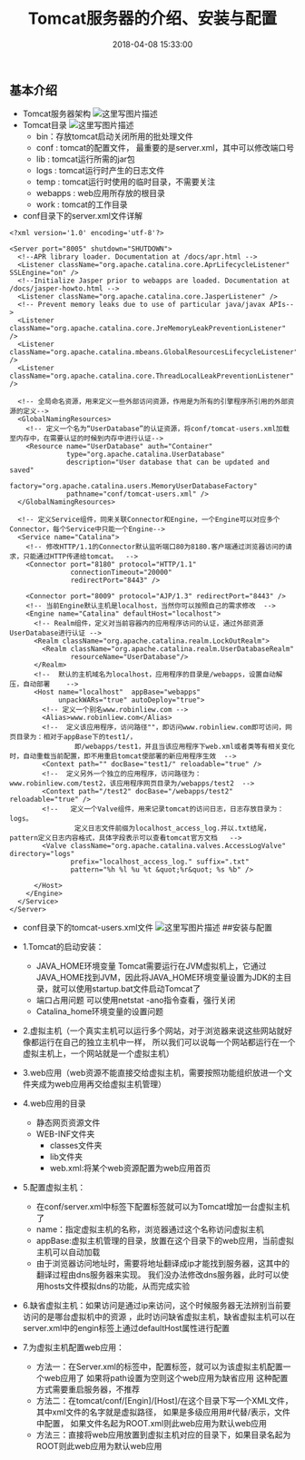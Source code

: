 ﻿---
title: Tomcat服务器的介绍、安装与配置
date: 2018-04-08 15:33:00
tags: 
- Java
category: 
- Java
description: Tomcat服务器的介绍、安装与配置
---

## 基本介绍
- Tomcat服务器架构
![这里写图片描述](http://img.blog.csdn.net/20180301105223710?watermark/2/text/aHR0cDovL2Jsb2cuY3Nkbi5uZXQvbGl1YmluMTk5MWxpdWJpbg==/font/5a6L5L2T/fontsize/400/fill/I0JBQkFCMA==/dissolve/70)
- Tomcat目录
![这里写图片描述](http://img.blog.csdn.net/20180301105249633?watermark/2/text/aHR0cDovL2Jsb2cuY3Nkbi5uZXQvbGl1YmluMTk5MWxpdWJpbg==/font/5a6L5L2T/fontsize/400/fill/I0JBQkFCMA==/dissolve/70)
	- bin：存放tomcat启动关闭所用的批处理文件
	- conf : tomcat的配置文件， 最重要的是server.xml，其中可以修改端口号
	- lib : tomcat运行所需的jar包
	- logs : tomcat运行时产生的日志文件
	- temp : tomcat运行时使用的临时目录，不需要关注
	- webapps : web应用所存放的根目录
	- work : tomcat的工作目录
- conf目录下的server.xml文件详解

```
<?xml version='1.0' encoding='utf-8'?>

<Server port="8005" shutdown="SHUTDOWN">
  <!--APR library loader. Documentation at /docs/apr.html -->
  <Listener className="org.apache.catalina.core.AprLifecycleListener" SSLEngine="on" />
  <!--Initialize Jasper prior to webapps are loaded. Documentation at /docs/jasper-howto.html -->
  <Listener className="org.apache.catalina.core.JasperListener" />
  <!-- Prevent memory leaks due to use of particular java/javax APIs-->
  <Listener className="org.apache.catalina.core.JreMemoryLeakPreventionListener" />
  <Listener className="org.apache.catalina.mbeans.GlobalResourcesLifecycleListener" />
  <Listener className="org.apache.catalina.core.ThreadLocalLeakPreventionListener" />

  <!-- 全局命名资源，用来定义一些外部访问资源，作用是为所有的引擎程序所引用的外部资源的定义-->
  <GlobalNamingResources>
    <!-- 定义一个名为“UserDatabase”的认证资源，将conf/tomcat-users.xml加载至内存中，在需要认证的时候到内存中进行认证-->
    <Resource name="UserDatabase" auth="Container"
              type="org.apache.catalina.UserDatabase"
              description="User database that can be updated and saved"
              factory="org.apache.catalina.users.MemoryUserDatabaseFactory"
              pathname="conf/tomcat-users.xml" />
  </GlobalNamingResources>

  <!-- 定义Service组件，同来关联Connector和Engine，一个Engine可以对应多个Connector，每个Service中只能一个Engine-->
  <Service name="Catalina">
	<!-- 修改HTTP/1.1的Connector默认监听端口80为8180.客户端通过浏览器访问的请求，只能通过HTTP传递给tomcat。  -->
    <Connector port="8180" protocol="HTTP/1.1"
               connectionTimeout="20000"
               redirectPort="8443" />
    
    <Connector port="8009" protocol="AJP/1.3" redirectPort="8443" />
    <!-- 当前Engine默认主机是localhost，当然你可以按照自己的需求修改  --> 
    <Engine name="Catalina" defaultHost="localhost">
	  <!-- Realm组件，定义对当前容器内的应用程序访问的认证，通过外部资源UserDatabase进行认证 -->
      <Realm className="org.apache.catalina.realm.LockOutRealm">
        <Realm className="org.apache.catalina.realm.UserDatabaseRealm"
               resourceName="UserDatabase"/>
      </Realm>
	  <!--  默认的主机域名为localhost，应用程序的目录是/webapps，设置自动解压，自动部署    -->
      <Host name="localhost"  appBase="webapps"
            unpackWARs="true" autoDeploy="true">
		<!-- 定义一个别名www.robinliew.com --> 
		<Alias>www.robinliew.com</Alias>   
		<!--  定义该应用程序，访问路径""，即访问www.robinliew.com即可访问，网页目录为：相对于appBase下的test1/，
				即/webapps/test1，并且当该应用程序下web.xml或者类等有相关变化时，自动重载当前配置，即不用重启tomcat使部署的新应用程序生效  -->		
        <Context path="" docBase="test1/" reloadable="true" />   
		<!--  定义另外一个独立的应用程序，访问路径为：www.robinliew.com/test2，该应用程序网页目录为/webapps/test2  --> 
        <Context path="/test2" docBase="/webapps/test2" reloadable="true" />   
        <!--   定义一个Valve组件，用来记录tomcat的访问日志，日志存放目录为：logs。
				定义日志文件前缀为localhost_access_log.并以.txt结尾，pattern定义日志内容格式，具体字段表示可以查看tomcat官方文档   --> 
        <Valve className="org.apache.catalina.valves.AccessLogValve" directory="logs"
               prefix="localhost_access_log." suffix=".txt"
               pattern="%h %l %u %t &quot;%r&quot; %s %b" />

      </Host>
    </Engine>
  </Service>
</Server>

```

- conf目录下的tomcat-users.xml文件
![这里写图片描述](http://img.blog.csdn.net/20180301105930559?watermark/2/text/aHR0cDovL2Jsb2cuY3Nkbi5uZXQvbGl1YmluMTk5MWxpdWJpbg==/font/5a6L5L2T/fontsize/400/fill/I0JBQkFCMA==/dissolve/70)
##安装与配置
- 1.Tomcat的启动安装：
	- JAVA_HOME环境变量
	Tomcat需要运行在JVM虚拟机上，它通过JAVA_HOME找到JVM，因此将JAVA_HOME环境变量设置为JDK的主目录，就可以使用startup.bat文件启动Tomcat了
	- 端口占用问题
	可以使用netstat -ano指令查看，强行关闭
	- Catalina_home环境变量的设置问题
	
- 2.虚拟主机（一个真实主机可以运行多个网站，对于浏览器来说这些网站就好像都运行在自己的独立主机中一样，
	所以我们可以说每一个网站都运行在一个虚拟主机上，一个网站就是一个虚拟主机）
	
- 3.web应用（web资源不能直接交给虚拟主机，需要按照功能组织放进一个文件夹成为web应用再交给虚拟主机管理）
	
- 4.web应用的目录
	- 静态网页资源文件
	- WEB-INF文件夹
		- classes文件夹
		- lib文件夹
		- web.xml:将某个web资源配置为web应用首页
			
- 5.配置虚拟主机：
	- 在conf/server.xml中<Engine>标签下配置<Host>标签就可以为Tomcat增加一台虚拟主机了
	- name：指定虚拟主机的名称，浏览器通过这个名称访问虚拟主机
	- appBase:虚拟主机管理的目录，放置在这个目录下的web应用，当前虚拟主机可以自动加载
	- 由于浏览器访问地址时，需要将地址翻译成ip才能找到服务器，这其中的翻译过程由dns服务器来实现。
	我们没办法修改dns服务器，此时可以使用hosts文件模拟dns的功能，从而完成实验
	
- 6.缺省虚拟主机：如果访问是通过ip来访问，这个时候服务器无法辨别当前要访问的是哪台虚拟机中的资源
	，此时访问缺省虚拟主机，缺省虚拟主机可以在server.xml中的engin标签上通过defaultHost属性进行配置
	
- 7.为虚拟主机配置web应用：
	- 方法一：在Server.xml的<Host>标签中，配置<Context>标签，就可以为该虚拟主机配置一个web应用了
			如果将path设置为空则这个web应用为缺省应用
			这种配置方式需要重启服务器，不推荐
	- 方法二：在tomcat/conf/[Engin]/[Host]/在这个目录下写一个XML文件，其中xml文件的名字就是虚拟路径，
			如果是多级应用用#代替/表示，文件中配置<Context docBase="真实目录">，
			如果文件名起为ROOT.xml则此web应用为默认web应用
	- 方法三：直接将web应用放置到虚拟主机对应的目录下，如果目录名起为ROOT则此web应用为默认web应用